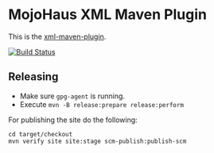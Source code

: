 # MojoHaus XML Maven Plugin

This is the [xml-maven-plugin](http://www.mojohaus.org/xml-maven-plugin/).
 
[![Build Status](https://travis-ci.org/mojohaus/xml-maven-plugin.svg?branch=master)](https://travis-ci.org/mojohaus/xml-maven-plugin)

## Releasing

* Make sure `gpg-agent` is running.
* Execute `mvn -B release:prepare release:perform`

For publishing the site do the following:

```
cd target/checkout
mvn verify site site:stage scm-publish:publish-scm
```
